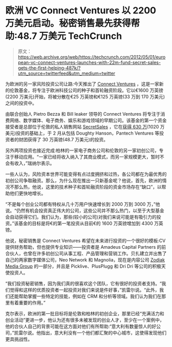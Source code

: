 # 欧洲 VC Connect Ventures 以 2200 万美元启动。秘密销售最先获得帮助:48.7 万美元 TechCrunch

> 原文：<https://web.archive.org/web/https://techcrunch.com/2012/05/01/european-vc-connect-ventures-launches-with-22m-fund-secret-sales-gets-the-first-helping-487k/?utm_source=twitterfeed&utm_medium=twitter>

为欧洲的另一家风险投资公司让路:今天推出了 [Connect Ventures](https://web.archive.org/web/20221205155940/http://www.connectventures.co.uk/) ，这是一家新的伦敦基金，将专注于欧洲科技公司的种子和首轮融资阶段。它以€1600 万英镑(2200 万美元)开始，将被分散在€25 万英镑和€125 万英镑(33 万到 170 万美元)之间的投资中。

由联合创始人 Pietro Bezza 和 Bill leaker 领导的 Connect Ventures 将专注于消费网络、数字媒体、电子商务、娱乐和游戏领域的早期公司。该基金的第一个资金接受者是总部位于伦敦的私人销售网站 [SecretSales](https://web.archive.org/web/20221205155940/http://secretsales.com/) ，它在[获得 630 万](https://web.archive.org/web/20221205155940/https://beta.techcrunch.com/2012/02/13/private-shopping-club-secretsales-raises-6-3-million-to-bankroll-uk-expansion/)(1020 万美元)投资的基础上，于 2 月从包括 Doughty Hanson，Pantech Ventures 等投资者的财团获得了 30 万英镑(48.7 万美元)的投资。

另外两项投资也接近完成:柏林的一家电子商务公司和伦敦的另一家初创公司，专注于移动应用。“一家已经将收入纳入了其商业模式，而另一家规模更大，暂时不会有收入，”瑞纳尔表示。

一些人认为，风险资本世界可能变得有点过度拥挤和过热，各公司都在为最优秀的初创公司争取融资。那么，为什么现在推出一只新基金呢？他说，首先，欧洲的情况不那么热，他说，这里的技术种子和首轮融资阶段的资金市场存在“缺口”，以帮助他们更快地增长。

“不是每个创业公司都有特权从几十万用户快速增长到 2000 万到 3000 万，”他说。“仍然有机会投资真正伟大的公司，这些公司并不那么热门，以至于大型基金会自动获得它们。我们认为，那些(较小的公司)对我们来说可能是有吸引力的投资。”该基金的目标是将€的第一笔投资从目前€的 1600 万英镑增加到 4300 万英镑。

他说，秘密销售是 Connect Ventures 希望在未来进行投资的一个很好的模板:CV 提供财务帮助，但也提供专业知识——投资者是 Amadeus Capital Partners 的前合伙人，也曾在许多初创公司从事工程、产品管理和营销工作。贝扎建立并出售了自己的两家数字媒体公司，Neo Network 和 Magnolia，现在是内容公司 [Zodiak Media Group](https://web.archive.org/web/20221205155940/http://www.zodiakmedia.com/) 的一部分，并且是 Picklive、PlusPlugg 和 Dri Dri 等公司的积极天使投资人。

“我们投资秘密销售，因为我们真的很喜欢这个团队，它有很好的投资者支持。“我们觉得和这样的优质投资者一起投资对我们来说是件好事，”凯雷尔说。“此外，我们还能帮助掌握一些特定的技能，例如在 CRM 和分析等领域。我们认为我们在那里有着重要的作用。”

克尔表示，欧洲的第一批目标将是伦敦和柏林的初创企业，那里已经“充满活力和创业活动”更进一步，他认为还有很多未被发现的创业人才，至少在一个案例中，他的合伙人自己的背景可能在这方面对他们有所帮助:“意大利有数量惊人的好公司，”凯雷尔说。他指出，意大利没有一个他们都汇聚的中心城市，这使得发现他们更具挑战性。